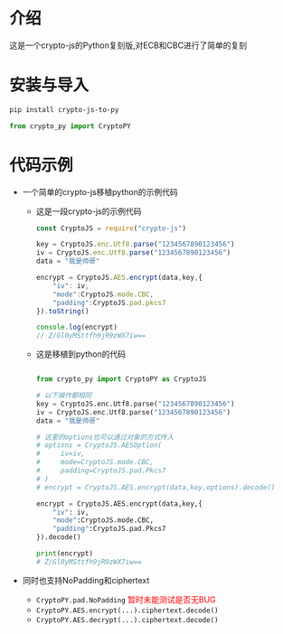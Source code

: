 # 介绍

这是一个crypto-js的Python复刻版,对ECB和CBC进行了简单的复刻

# 安装与导入
```bash
pip install crypto-js-to-py
```
```python
from crypto_py import CryptoPY
```

# 代码示例
* 一个简单的crypto-js移植python的示例代码
  * 这是一段crypto-js的示例代码
      ```js
      const CryptoJS = require("crypto-js")
    
      key = CryptoJS.enc.Utf8.parse("1234567890123456")
      iv = CryptoJS.enc.Utf8.parse("1234567890123456")
      data = "我是帅哥"
    
      encrypt = CryptoJS.AES.encrypt(data,key,{
          "iv": iv,
          "mode":CryptoJS.mode.CBC,
          "padding":CryptoJS.pad.pkcs7
      }).toString()
    
      console.log(encrypt)  
      // Z/Gl0yMSttfh9jR9zWX7iw==
      ```

  * 这是移植到python的代码
      ```python
    
      from crypto_py import CryptoPY as CryptoJS
    
      # 以下操作都相同
      key = CryptoJS.enc.Utf8.parse("1234567890123456")
      iv = CryptoJS.enc.Utf8.parse("1234567890123456")
      data = "我是帅哥"
    
      # 这里的options也可以通过对象的方式传入
      # options = CryptoJS.AESOption(
      #     iv=iv,
      #     mode=CryptoJS.mode.CBC,
      #     padding=CryptoJS.pad.Pkcs7
      # )
      # encrypt = CryptoJS.AES.encrypt(data,key,options).decode()
    
      encrypt = CryptoJS.AES.encrypt(data,key,{
          "iv": iv,
          "mode":CryptoJS.mode.CBC,
          "padding":CryptoJS.pad.Pkcs7
      }).decode()
    
      print(encrypt)
      # Z/Gl0yMSttfh9jR9zWX7iw==
      ```

* 同时也支持NoPadding和ciphertext
   * `CryptoPY.pad.NoPadding` <font color="red">暂时未能测试是否无BUG</font>
   * `CryptoPY.AES.encrypt(...).ciphertext.decode()`
   * `CryptoPY.AES.decrypt(...).ciphertext.decode()`

